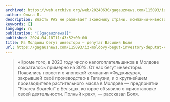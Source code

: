 ```yaml
---
archived: https://web.archive.org/web/20240630/gagauznews.com/115093/iz-moldovy-begut-investory-deputat-vasilij-bolya.html
author: Ольга Л.
description: Власть PAS не развивает экономику страны, компании-инвесторы также сворачивают свои производства в Гагаузии, заявил независимый депутат и представитель политбюро партии «Renaștere-Возрождение» Василий Боля, напомнив о дефиците бюджета в 16-18 млрд леев в 2023 году. «Кроме того, в 2023 году число налогоплательщиков в Молдове сократилось примерно на 30%. От нас бегут инвесторы. Появились новости о японской компании «Фуджикура», закрывшей своё производство в Гагаузии, и о крупнейшем производителе растительного масла в Молдове — предприятии ”Floarea Soarelui” в Бельцах, которое объявило о приостановке своей деятельности. Полный крах», — рассказал Боля.
keywords: []
language: ru
publication: "[[gagauznews]]"
published: 2024-04-18T11:43:52+00:00
title: Из Молдовы бегут инвесторы — депутат Василий Боля
url: https://gagauznews.com/115093/iz-moldovy-begut-investory-deputat-vasilij-bolya.html
---
```


> «Кроме того, в 2023 году число налогоплательщиков в Молдове сократилось примерно на 30%. От нас бегут инвесторы. Появились новости о японской компании «Фуджикура», закрывшей своё производство в Гагаузии, и о крупнейшем производителе растительного масла в Молдове — предприятии ”Floarea Soarelui” в Бельцах, которое объявило о приостановке своей деятельности. Полный крах», — рассказал Боля.